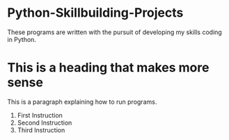 # Python-Skillbuilding-Projects
These programs are written with the pursuit of developing my skills coding in Python.

<h1> This is a heading that makes more sense </h1>
<p> This is a paragraph explaining how to run programs.</p>

<ol>
<li> First Instruction </li>
<li> Second Instruction</li>
<li> Third Instruction </li>